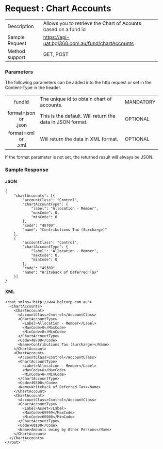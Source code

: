 # Request : Chart Accounts

|  |  |
| -- | -- |
| Description | Allows you to retrieve the Chart of Acounts based on a fund id  |
| Sample Request| https://api-uat.bgl360.com.au/fund/chartAccounts |
| Method support | GET, POST|

### Parameters


The following parameters can be added into the http request or set in the Content-Type in the header.

|  |  | |
| :--: | -- | -- |
| fundId | The unique id to obtain chart of accounts. | MANDATORY |
| format=json <br> or <br> .json | This is the default. Will return the data in JSON format. | OPTIONAL |
| format=xml  <br> or <br> .xml | Will return the data in XML format. | OPTIONAL |


If the format parameter is not set, the returned result will always be JSON.


### Sample Response

#### JSON


```
{
	"chartAccounts": [{
		"accountClass": "Control",
		"chartAccountType": {
			"label": "Allocation - Member",
			"maxCode": 0,
			"minCode": 0
		},
		"code": "48700",
		"name": "Contributions Tax (Surcharge)"
	},
	{
		"accountClass": "Control",
		"chartAccountType": {
			"label": "Allocation - Member",
			"maxCode": 0,
			"minCode": 0
		},
		"code": "49300",
		"name": "Writeback of Deferred Tax"
	}]
}
```

#### XML

```
<root xmlns='http://www.bglcorp.com.au'>
  <ChartAccounts>
    <ChartAccount>
      <AccountClass>Control</AccountClass>
      <ChartAccountType>
        <Label>Allocation - Member</Label>
        <MaxCode>0</MaxCode>
        <MinCode>0</MinCode>
      </ChartAccountType>
      <Code>48700</Code>
      <Name>Contributions Tax (Surcharge)</Name>
    </ChartAccount>
    <ChartAccount>
      <AccountClass>Control</AccountClass>
      <ChartAccountType>
        <Label>Allocation - Member</Label>
        <MaxCode>0</MaxCode>
        <MinCode>0</MinCode>
      </ChartAccountType>
      <Code>49300</Code>
      <Name>Writeback of Deferred Tax</Name>
    </ChartAccount>
    <ChartAccount>
      <AccountClass>Control</AccountClass>
      <ChartAccountType>
        <Label>Asset</Label>
        <MaxCode>69999</MaxCode>
        <MinCode>60000</MinCode>
      </ChartAccountType>
      <Code>60100</Code>
      <Name>Amounts owing by Other Persons</Name>
    </ChartAccount>
  </ChartAccounts>
</root>```

